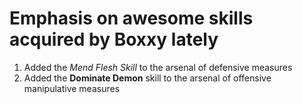 # Emphasis on awesome skills acquired by Boxxy lately
1. Added the *Mend Flesh Skill* to the arsenal of defensive measures
2. Added the **Dominate Demon** skill to the arsenal of offensive manipulative measures
